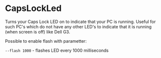 # CapsLockLed
Turns your Caps Lock LED on to indicate that your PC is running.
Useful for such PC's which do not have any other LED's to indicate that it is running (when screen is off) like Dell G3.

Possible to enable flash with parametter:

`--flash 1000` - flashes LED every 1000 milliseconds
